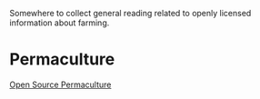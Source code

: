 Somewhere to collect general reading related to openly licensed information about farming. 


# Permaculture

[Open Source Permaculture](http://opensourceecology.org/wiki/Open_Source_Permaculture)